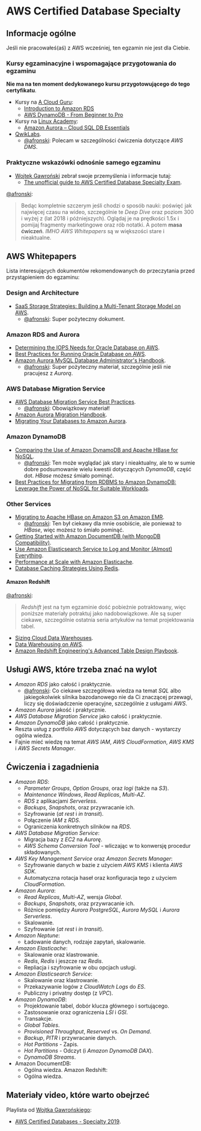 # AWS Certified Database Specialty

## Informacje ogólne

Jeśli nie pracowałeś(aś) z AWS wcześniej, ten egzamin nie jest dla Ciebie.

### Kursy egzaminacyjne i wspomagające przygotowania do egzaminu

**Nie ma na ten moment dedykowanego kursu przygotowującego do tego certyfikatu**.

- Kursy na [A Cloud Guru](https://acloud.guru/):
  - [Introduction to Amazon RDS](https://acloud.guru/learn/aws-rds)
  - [AWS DynamoDB - From Beginner to Pro](https://acloud.guru/learn/aws-dynamodb)
- Kursy na [Linux Academy](https://linuxacademy.com):
  - [Amazon Aurora – Cloud SQL DB Essentials](https://linuxacademy.com/course/amazon-aurora-cloud-sql-db-essentials/)
- [QwikLabs](https://www.qwiklabs.com).
  - [@afronski](https://github.com/afronski): Polecam w szczególności ćwiczenia dotyczące *AWS DMS*.

### Praktyczne wskazówki odnośnie samego egzaminu

- [Wojtek Gawroński](https://github.com/afronski) zebrał swoje przemyślenia i informacje tutaj:
  - [The unofficial guide to AWS Certified Database Specialty Exam](https://awsgentleman.com/2020/03/16/the-unofficial-guide-to-aws-certified-database-specialty-exam/).

[@afronski](https://github.com/afronski):

> Bedąc kompletnie szczerym jeśli chodzi o sposób nauki: poświęć jak najwięcej czasu na wideo, szczególnie te *Deep Dive* oraz poziom 300 i wyżej z (lat 2018 i późniejszych). Oglądaj je na prędkości 1.5x i pomijaj fragmenty marketingowe oraz rób notatki. A potem **masa ćwiczeń**. *IMHO* *AWS Whitepapers* są w większości stare i nieaktualne.

## AWS Whitepapers

Lista interesujących dokumentów rekomendowanych do przeczytania przed przystąpieniem do egzaminu:

### Design and Architecture

- [SaaS Storage Strategies: Building a Multi-Tenant Storage Model on AWS](https://d1.awsstatic.com/whitepapers/Multi_Tenant_SaaS_Storage_Strategies.pdf).
  - [@afronski](https://github.com/afronski): Super pożyteczny dokument.

### Amazon RDS and Aurora

- [Determining the IOPS Needs for Oracle Database on AWS](https://d1.awsstatic.com/whitepapers/determining-iops-needs-for-oracle-database-on-aws.pdf).
- [Best Practices for Running Oracle Database on AWS](https://d1.awsstatic.com/whitepapers/best-practices-for-running-oracle-database-on-aws.pdf).
- [Amazon Aurora MySQL Database Administrator's Handbook](https://d1.awsstatic.com/whitepapers/RDS/amazon-aurora-connection-management-handbook.pdf).
  - [@afronski](https://github.com/afronski): Super pożyteczny materiał, szczególnie jeśli nie pracujesz z *Aurorą*.

### AWS Database Migration Service

- [AWS Database Migration Service Best Practices](https://d1.awsstatic.com/whitepapers/RDS/AWS_Database_Migration_Service_Best_Practices.pdf).
  - [@afronski](https://github.com/afronski): Obowiązkowy materiał!
- [Amazon Aurora Migration Handbook](https://d1.awsstatic.com/whitepapers/Migration/amazon-aurora-migration-handbook.pdf).
- [Migrating Your Databases to Amazon Aurora](https://d1.awsstatic.com/whitepapers/RDS/Migrating%20your%20databases%20to%20Amazon%20Aurora.pdf).

### Amazon DynamoDB

- [Comparing the Use of Amazon DynamoDB and Apache HBase for NoSQL](https://d1.awsstatic.com/whitepapers/AWS_Comparing_the_Use_of_DynamoDB_and_HBase_for_NoSQL.pdf).
  - [@afronski](https://github.com/afronski): Ten może wyglądać jak stary i nieaktualny, ale to w sumie dobre podsumowanie wielu kwestii dotyczących *DynamoDB*, część dot. *HBase* możesz śmiało pominąć.
- [Best Practices for Migrating from RDBMS to Amazon DynamoDB: Leverage the Power of NoSQL for Suitable Workloads](https://d1.awsstatic.com/whitepapers/migration-best-practices-rdbms-to-dynamodb.pdf).

### Other Services

- [Migrating to Apache HBase on Amazon S3 on Amazon EMR](https://d1.awsstatic.com/whitepapers/Migrating_to_Apache_Hbase_on_Amazon_S3_on_Amazon_EMR.pdf).
  - [@afronski](https://github.com/afronski): Ten był ciekawy dla mnie osobiście, ale ponieważ to *HBase*, więc możesz to śmiało pominąć.
- [Getting Started with Amazon DocumentDB (with MongoDB Compatibility)](https://d1.awsstatic.com/whitepapers/getting-started-with-amazon-documentdb.pdf?did=wp_card&trk=wp_card).
- [Use Amazon Elasticsearch Service to Log and Monitor (Almost) Everything](https://d1.awsstatic.com/whitepapers/whitepaper-use-amazon-elasticsearch-to-log-and-monitor-almost-everything.pdf).
- [Performance at Scale with Amazon Elasticache](https://d0.awsstatic.com/whitepapers/performance-at-scale-with-amazon-elasticache.pdf).
- [Database Caching Strategies Using Redis](https://d1.awsstatic.com/whitepapers/Database/database-caching-strategies-using-redis.pdf).

#### Amazon Redshift

[@afronski](https://github.com/afronski):

> *Redshift* jest na tym egzaminie dość pobieżnie potraktowany, więc poniższe materiały potraktuj jako nadobowiązkowe. Ale są super ciekawe, szczególnie ostatnia seria artykułów na temat projektowania tabel.

- [Sizing Cloud Data Warehouses](https://d1.awsstatic.com/whitepapers/Size-Cloud-Data-Warehouse-on-AWS.pdf).
- [Data Warehousing on AWS](https://d1.awsstatic.com/whitepapers/enterprise-data-warehousing-on-aws.pdf).
- [Amazon Redshift Engineering's Advanced Table Design Playbook](https://aws.amazon.com/blogs/big-data/amazon-redshift-engineerings-advanced-table-design-playbook-preamble-prerequisites-and-prioritization/).

## Usługi AWS, które trzeba znać na wylot

- *Amazon RDS* jako całość i praktycznie.
  - [@afronski](https://github.com/afronski): Co ciekawe szczegółowa wiedza na temat *SQL* albo jakiegokolwiek silnika bazodanowego nie da Ci znaczącej przewagi, liczy się doświadczenie operacyjne, szczególnie z usługami *AWS*.
- *Amazon Aurora* jakość i praktycznie.
- *AWS Database Migration Service* jako całość i praktycznie.
- *Amazon DynamoDB* jako całość i praktycznie.
- Reszta usług z portfolio *AWS* dotyczących baz danych - wystarczy ogólna wiedza.
- Fajnie mieć wiedzę na temat *AWS IAM*, *AWS CloudFormation*, *AWS KMS* i *AWS Secrets Manager*.

## Ćwiczenia i zagadnienia

- *Amazon RDS*:
  - *Parameter Groups*, *Option Groups*, oraz *logi* (także na *S3*).
  - *Maintenance Windows*, *Read Replicas*, *Multi-AZ*.
  - *RDS* z aplikacjami *Serverless*.
  - *Backups*, *Snapshots*, oraz przywracanie ich.
  - Szyfrowanie (*at rest* i *in transit*).
  - Połączenie *IAM* z *RDS*.
  - Ograniczenia konkretnych silników na *RDS*.
- *AWS Database Migration Service*:
  - Migracja bazy z *EC2* na *Aurorę*.
  - *AWS Schema Conversion Tool* - wliczając w to konwersję procedur składowanych.
- *AWS Key Management Service* oraz *Amazon Secrets Manager*:
  - Szyfrowanie danych w bazie z użyciem *AWS KMS* i klienta *AWS SDK*.
  - Automatyczna rotacja haseł oraz konfiguracja tego z użyciem *CloudFormation*.
- *Amazon Aurora*:
  - *Read Replicas*, *Multi-AZ*, wersja *Global*.
  - *Backups*, *Snapshots*, oraz przywracanie ich.
  - Różnice pomiędzy *Aurora PostgreSQL*,  *Aurora MySQL* i *Aurora Serverless*.
  - Skalowanie.
  - Szyfrowanie (*at rest* i *in transit*).
- *Amazon Neptune*:
  - Ładowanie danych, rodzaje zapytań, skalowanie.
- *Amazon Elasticache*:
  - Skalowanie oraz klastrowanie.
  - *Redis*, *Redis* i jeszcze raz *Redis*.
  - Repliacja i szyfrowanie w obu opcjach usługi.
- *Amazon Elasticsearch Service*:
  - Skalowanie oraz klastrowanie.
  - Przekazywanie logów z *CloudWatch Logs* do *ES*.
  - Publiczny i privatny dostęp (z *VPC*).
- *Amazon DynamoDB*:
  - Projektowanie tabel, dobór klucza głównego i sortującego.
  - Zastosowanie oraz ograniczenia *LSI* i *GSI*.
  - Transakcje.
  - *Global Tables*.
  - *Provisioned Throughput*, *Reserved* vs. *On Demand*.
  - *Backup*, *PITR* i przywracanie danych.
  - *Hot Partitions* - Zapis.
  - *Hot Partitions* - Odczyt (i *Amazon DynamoDB DAX*).
  - *DynamoDB Streams*.
- Amazon DocumentDB:
  - Ogólna wiedza.
Amazon Redshift:
  - Ogólna wiedza.

## Materiały video, które warto obejrzeć

Playlista od [Wojtka Gawrońskiego](https://github.com/afronski):

- [AWS Certified Databases - Specialty 2019](https://www.youtube.com/playlist?list=PLCRlJJDoP5o_4gmRGYRPUHcX4wimoMlJU).
